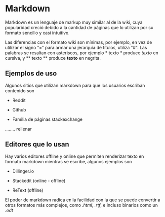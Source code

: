 # Markdown

Markdown es un lenguaje de markup muy similar al de la wiki, cuya popularidad creció debido a la cantidad de páginas que lo utilizan por su formato sencillo y casi intuitivo.

Las diferencias con el formato wiki son mínimas, por ejemplo, en vez de utilizar el signo "=" para armar una jerarquía de títulos, utiliza "#".
Las palabras se resaltan con asteriscos, por ejemplo * texto * produce *texto* en cursiva, y ** texto ** produce **texto** en negrita.

## Ejemplos de uso

Algunos sitios que utilizan markdown para que los usuarios escriban contenido son

* Reddit

* Github

* Familia de páginas stackexchange

........ rellenar

## Editores que lo usan

Hay varios editores offline y online que permiten renderizar texto en formato markdown mientras se escribe, algunos ejemplos son

* Dillinger.io

* Stackedit (online - offline)

* ReText (offline)

El poder de markdown radica en la facilidad con la que se puede convertir a otros formatos más complejos, como *.html*, *.rtf*, e incluso binarios como un *.odt*
